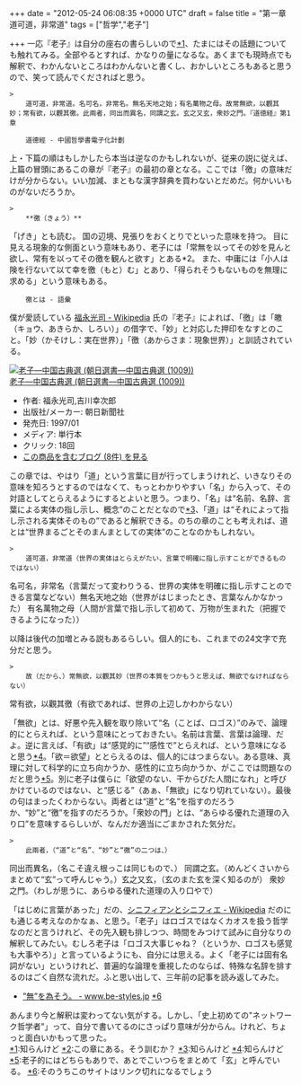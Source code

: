 
+++
date = "2012-05-24 06:08:35 +0000 UTC"
draft = false
title = "第一章 道可道，非常道"
tags = ["哲学","老子"]

+++
一応『老子』は自分の座右の書らしいので<a href="#f1" name="fn1" title="知らんけど">*1</a>、たまにはその話題についても触れてみる。全部やるとすれば、かなりの量になるな。あくまでも現時点でも解釈で、わかんないところはわかんないと書くし、おかしいところもあると思うので、笑って読んでくださればと思う。

    >
        道可道，非常道。名可名，非常名。無名天地之始；有名萬物之母。故常無欲，以觀其妙；常有欲，以觀其徼。此兩者，同出而異名，同謂之玄。玄之又玄，衆妙之門。『道徳経』第1章

        道德經 - 中國哲學書電子化計劃
    
上・下篇の順はもしかしたら本当は逆なのかもしれないが、従来の説に従えば、上篇の冒頭にあるこの章が『老子』の最初の章となる。ここでは「徼」の意味だけが分からない。いい加減、まともな漢字辞典を買わないとだめだ。何かいいものがないだろうか。

    >
        **徼（きょう）**
「げき」とも読む。 
国の辺境、見張りをおくとりでといった意味を持つ。 目に見える現象的な側面という意味もあり、老子には「常無を以ってその妙を見んと欲し、常有を以ってその徼を観んと欲す」とある*2。 また、中庸には「小人は険を行ないて以て幸を徼（もと）む」とあり、「得られそうもないものを無理に求める」という意味もある。

        徼とは - 語彙
    
僕が愛読している <a href="http://ja.wikipedia.org/wiki/%E7%A6%8F%E6%B0%B8%E5%85%89%E5%8F%B8">福永光司 - Wikipedia</a> 氏の『老子』によれば、「徼」は「皦（キョウ、あきらか、しろい）」の借字で、「妙」と対応した押印をなすとのこと。「妙（かそけし：実在世界）」「徼（あからさま：現象世界）」と訓読されている。<div class="hatena-asin-detail"><a href="http://www.amazon.co.jp/exec/obidos/ASIN/4022590092/bestylesnet-22/"><img src="http://ecx.images-amazon.com/images/I/41ZQ6E7V2ML._SL160_.jpg" class="hatena-asin-detail-image" alt="老子―中国古典選 (朝日選書―中国古典選 (1009))" title="老子―中国古典選 (朝日選書―中国古典選 (1009))"/></a><div class="hatena-asin-detail-info"><a href="http://www.amazon.co.jp/exec/obidos/ASIN/4022590092/bestylesnet-22/">老子―中国古典選 (朝日選書―中国古典選 (1009))</a><ul><li><span class="hatena-asin-detail-label">作者:</span> 福永光司,吉川幸次郎</li><li><span class="hatena-asin-detail-label">出版社/メーカー:</span> 朝日新聞社</li><li><span class="hatena-asin-detail-label">発売日:</span> 1997/01</li><li><span class="hatena-asin-detail-label">メディア:</span> 単行本</li><li> <span class="hatena-asin-detail-label">クリック</span>: 18回</li><li><a href="http://d.hatena.ne.jp/asin/4022590092/bestylesnet-22" target="_blank">この商品を含むブログ (8件) を見る</a></li></ul></div><div class="hatena-asin-detail-foot"></div></div>この章では、やはり「道」という言葉に目が行ってしまうけれど、いきなりその意味を知ろうとするのではなくて、もっとわかりやすい「名」から入って、その対語としてとらえるようにするとよいと思う。つまり、「名」は“名前、名辞、言葉による実体の指し示し、概念”のことだとなので<a href="#f3" name="fn3" title="知らんけど">*3</a>、「道」は“それによって指し示される実体そのもの”であると解釈できる。のちの章のことも考えれば、道とは“世界まるごとそのまんまとしての実体”のことなのかもしれない。

    >
        道可道，非常道（世界の実体はとらえがたい、言葉で明確に指し示すことができるものではない）
名可名，非常名（言葉だって変わりうる、世界の実体を明確に指し示すことのできる言葉などない）無名天地之始（世界がはじまったとき、言葉なんかなかった）
有名萬物之母（人間が言葉で指し示して初めて、万物が生まれた（把握できるようになった））

    
以降は後代の加増とみる説もあるらしい。個人的にも、これまでの24文字で充分だと思う。

    >
        故（だから、）常無欲，以觀其妙（世界の本質をつかもうと思えば、無欲でなければならない）
常有欲，以觀其徼（有欲であれば、世界の上辺しかわからない）

    
「無欲」とは、好悪や先入観を取り除いて“名（ことば、ロゴス）”のみで、論理的にとらえれば、という意味にとっておきたい。名前は言葉、言葉は論理、だよ。逆に言えば、「有欲」は“感覚的に”“感性で”とらえれば、という意味になると思う<a href="#f4" name="fn4" title="知らんけど">*4</a>。「欲＝欲望」ととらえるのは、個人的にはつまらない。ある意味、真理に対して科学的に立ち向かうか、感性的に立ち向かうか、がここでは問題なのだと思う<a href="#f5" name="fn5" title="老子的にはどちらもありで、あとでこいつらをまとめて「玄」と呼んでいる。">*5</a>。別に老子は僕らに「欲望のない、干からびた人間になれ」と呼びかけているのではない、と“感じる”（あぁ、「無欲」になり切れていない）。最後の句はまったくわからない。両者とは“道”と“名”を指すのだろうか、“妙”と“徼”を指すのだろうか。「衆妙の門」とは、“あらゆる優れた道理の入り口”を意味するらしいが、なんだか適当にごまかされた気分だ。

    >
        此兩者，（“道”と“名”、“妙”と“徼”の二つは、）
同出而異名，（名こそ違え根っこは同じもので、）
同謂之玄。（めんどくさいからまとめて“玄”って呼んじゃう。）玄之又玄，（玄のまた玄を深く知るのが）
衆妙之門。（わしが思うに、あらゆる優れた道理の入り口やで）

    
「はじめに言葉があった」だの、<a href="http://ja.wikipedia.org/wiki/%E3%82%B7%E3%83%8B%E3%83%95%E3%82%A3%E3%82%A2%E3%83%B3%E3%81%A8%E3%82%B7%E3%83%8B%E3%83%95%E3%82%A3%E3%82%A8">シニフィアンとシニフィエ - Wikipedia</a> だのにも通じる考えなのかなぁ、と思う。「老子」はロゴスではなくカオスを扱う哲学なのだと言うけれど、その先入観も排しつつ、時間をみつけて試みに自分なりの解釈してみたい。むしろ老子は「ロゴス大事じゃね？（というか、ロゴスも感覚も大事やろ）」と言っているようにも、自分には思える。よく「老子には固有名詞がない」というけれど、普遍的な論理を重視したのならば、特殊な名辞を排するのはごく自然な流れだ。ふと思い出して、三年前の記事を読み返してみた。

<ul>
<li><a href="http://www.be-styles.jp/archives/3705">”無”を為そう。 - www.be-styles.jp</a> <a href="#f6" name="fn6" title="そのうちこのサイトはリンク切れになるでしょう">*6</a></li>
</ul>あんまり今と解釈は変わってない気がする。しかし、「史上初めての"ネットワーク哲学者"」って、自分で書いてるのにさっぱり意味が分からん。けれど、ちょっと面白いかもって思った。
<div class="footnote">
<a href="#fn1" name="f1" class="footnote-number">*1</a><span class="footnote-delimiter">:</span><span class="footnote-text">知らんけど</span>
<a href="#fn2" name="f2" class="footnote-number">*2</a><span class="footnote-delimiter">:</span><span class="footnote-text">この章にある。そう訓むか？</span>
<a href="#fn3" name="f3" class="footnote-number">*3</a><span class="footnote-delimiter">:</span><span class="footnote-text">知らんけど</span>
<a href="#fn4" name="f4" class="footnote-number">*4</a><span class="footnote-delimiter">:</span><span class="footnote-text">知らんけど</span>
<a href="#fn5" name="f5" class="footnote-number">*5</a><span class="footnote-delimiter">:</span><span class="footnote-text">老子的にはどちらもありで、あとでこいつらをまとめて「玄」と呼んでいる。</span>
<a href="#fn6" name="f6" class="footnote-number">*6</a><span class="footnote-delimiter">:</span><span class="footnote-text">そのうちこのサイトはリンク切れになるでしょう</span>
</div>

